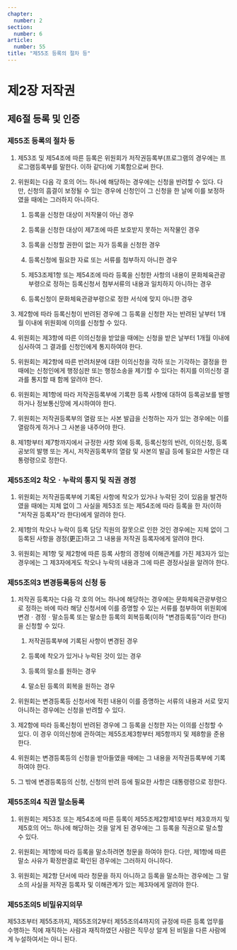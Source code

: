 ```yaml
---
chapter:
  number: 2
section:
  number: 6
article:
  number: 55
title: "제55조 등록의 절차 등"
---
```


# 제2장 저작권

## 제6절 등록 및 인증

### 제55조 등록의 절차 등

1. 제53조 및 제54조에 따른 등록은 위원회가 저작권등록부(프로그램의 경우에는 프로그램등록부를 말한다. 이하 같다)에 기록함으로써 한다.

2. 위원회는 다음 각 호의 어느 하나에 해당하는 경우에는 신청을 반려할 수 있다. 다만, 신청의 흠결이 보정될 수 있는 경우에 신청인이 그 신청을 한 날에 이를 보정하였을 때에는 그러하지 아니하다.

    1. 등록을 신청한 대상이 저작물이 아닌 경우

    2. 등록을 신청한 대상이 제7조에 따른 보호받지 못하는 저작물인 경우

    3. 등록을 신청할 권한이 없는 자가 등록을 신청한 경우

    4. 등록신청에 필요한 자료 또는 서류를 첨부하지 아니한 경우

    5. 제53조제1항 또는 제54조에 따라 등록을 신청한 사항의 내용이 문화체육관광부령으로 정하는 등록신청서 첨부서류의 내용과 일치하지 아니하는 경우

    6. 등록신청이 문화체육관광부령으로 정한 서식에 맞지 아니한 경우

3. 제2항에 따라 등록신청이 반려된 경우에 그 등록을 신청한 자는 반려된 날부터 1개월 이내에 위원회에 이의를 신청할 수 있다.

4. 위원회는 제3항에 따른 이의신청을 받았을 때에는 신청을 받은 날부터 1개월 이내에 심사하여 그 결과를 신청인에게 통지하여야 한다.

5. 위원회는 제2항에 따른 반려처분에 대한 이의신청을 각하 또는 기각하는 결정을 한 때에는 신청인에게 행정심판 또는 행정소송을 제기할 수 있다는 취지를 이의신청 결과를 통지할 때 함께 알려야 한다.

6. 위원회는 제1항에 따라 저작권등록부에 기록한 등록 사항에 대하여 등록공보를 발행하거나 정보통신망에 게시하여야 한다.

7. 위원회는 저작권등록부의 열람 또는 사본 발급을 신청하는 자가 있는 경우에는 이를 열람하게 하거나 그 사본을 내주어야 한다.

8. 제1항부터 제7항까지에서 규정한 사항 외에 등록, 등록신청의 반려, 이의신청, 등록공보의 발행 또는 게시, 저작권등록부의 열람 및 사본의 발급 등에 필요한 사항은 대통령령으로 정한다.

### 제55조의2 착오ㆍ누락의 통지 및 직권 경정

1. 위원회는 저작권등록부에 기록된 사항에 착오가 있거나 누락된 것이 있음을 발견하였을 때에는 지체 없이 그 사실을 제53조 또는 제54조에 따라 등록을 한 자(이하 "저작권 등록자"라 한다)에게 알려야 한다.

2. 제1항의 착오나 누락이 등록 담당 직원의 잘못으로 인한 것인 경우에는 지체 없이 그 등록된 사항을 경정(更正)하고 그 내용을 저작권 등록자에게 알려야 한다.

3. 위원회는 제1항 및 제2항에 따른 등록 사항의 경정에 이해관계를 가진 제3자가 있는 경우에는 그 제3자에게도 착오나 누락의 내용과 그에 따른 경정사실을 알려야 한다.

### 제55조의3 변경등록등의 신청 등

1. 저작권 등록자는 다음 각 호의 어느 하나에 해당하는 경우에는 문화체육관광부령으로 정하는 바에 따라 해당 신청서에 이를 증명할 수 있는 서류를 첨부하여 위원회에 변경ㆍ경정ㆍ말소등록 또는 말소한 등록의 회복등록(이하 "변경등록등"이라 한다)을 신청할 수 있다.

    1. 저작권등록부에 기록된 사항이 변경된 경우

    2. 등록에 착오가 있거나 누락된 것이 있는 경우

    3. 등록의 말소를 원하는 경우

    4. 말소된 등록의 회복을 원하는 경우

2. 위원회는 변경등록등 신청서에 적힌 내용이 이를 증명하는 서류의 내용과 서로 맞지 아니하는 경우에는 신청을 반려할 수 있다.

3. 제2항에 따라 등록신청이 반려된 경우에 그 등록을 신청한 자는 이의를 신청할 수 있다. 이 경우 이의신청에 관하여는 제55조제3항부터 제5항까지 및 제8항을 준용한다.

4. 위원회는 변경등록등의 신청을 받아들였을 때에는 그 내용을 저작권등록부에 기록하여야 한다.

5. 그 밖에 변경등록등의 신청, 신청의 반려 등에 필요한 사항은 대통령령으로 정한다.

### 제55조의4 직권 말소등록

1. 위원회는 제53조 또는 제54조에 따른 등록이 제55조제2항제1호부터 제3호까지 및 제5호의 어느 하나에 해당하는 것을 알게 된 경우에는 그 등록을 직권으로 말소할 수 있다.

2. 위원회는 제1항에 따라 등록을 말소하려면 청문을 하여야 한다. 다만, 제1항에 따른 말소 사유가 확정판결로 확인된 경우에는 그러하지 아니하다.

3. 위원회는 제2항 단서에 따라 청문을 하지 아니하고 등록을 말소하는 경우에는 그 말소의 사실을 저작권 등록자 및 이해관계가 있는 제3자에게 알려야 한다.

### 제55조의5 비밀유지의무

제53조부터 제55조까지, 제55조의2부터 제55조의4까지의 규정에 따른 등록 업무를 수행하는 직에 재직하는 사람과 재직하였던 사람은 직무상 알게 된 비밀을 다른 사람에게 누설하여서는 아니 된다.
